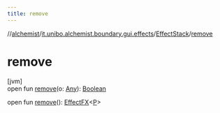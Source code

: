 ```yaml
---
title: remove
---
```

//[alchemist](../../../index.html)/[it.unibo.alchemist.boundary.gui.effects](../index.html)/[EffectStack](index.html)/[remove](remove.html)



# remove



[jvm]\
open fun [remove](remove.html)(o: [Any](https://kotlinlang.org/api/latest/jvm/stdlib/kotlin/-any/index.html)): [Boolean](https://kotlinlang.org/api/latest/jvm/stdlib/kotlin/-boolean/index.html)

open fun [remove](remove.html)(): [EffectFX](../-effect-f-x/index.html)<[P](../../it.unibo.alchemist.boundary.gui.effects.json/-effect-group-adapter/index.html)>




